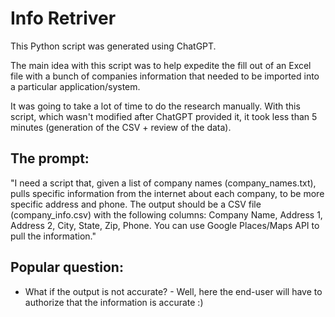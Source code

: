 # Info Retriver
This Python script was generated using ChatGPT. 

The main idea with this script was to help expedite the fill out of an Excel file with a bunch of companies information that needed to be imported into a particular application/system. 

It was going to take a lot of time to do the research manually. With this script, which wasn't modified after ChatGPT provided it, it took less than 5 minutes (generation of the CSV + review of the data). 

## The prompt:
"I need a script that, given a list of company names (company_names.txt), pulls specific information from the internet about each company, to be more specific address and phone. The output should be a CSV file (company_info.csv) with the following columns: Company Name, Address 1, Address 2, City, State, Zip, Phone. You can use Google Places/Maps API to pull the information."

## Popular question:
- What if the output is not accurate? - Well, here the end-user will have to authorize that the information is accurate :)
